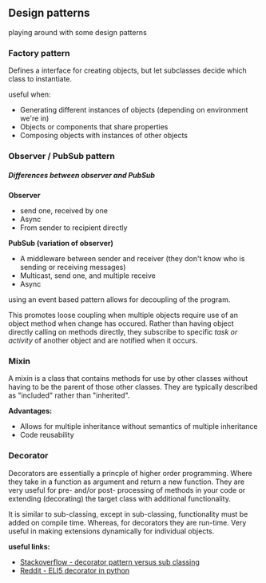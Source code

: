 ## Design patterns

playing around with some design patterns 
  


### Factory pattern
        
Defines a interface for creating objects, but let subclasses decide which class to
instantiate.

useful when:  

- Generating different instances of objects (depending on environment we're in)
- Objects or components that share properties  
- Composing objects with instances of other objects  
  


### Observer / PubSub pattern

##### Differences between observer and PubSub

**Observer** 
- send one, received by one
- Async
- From sender to recipient directly

**PubSub (variation of observer)**

- A middleware between sender and receiver (they don't know who is sending or receiving messages)
- Multicast, send one, and multiple receive
- Async

using an event based pattern allows for decoupling of the program.

This promotes loose coupling when multiple objects require use of an object
method when change has occured. Rather than having object directly calling on methods
directly, they subscribe to specific *task or activity* of another object and are 
notified when it occurs.
  


### Mixin 

A mixin is a class that contains methods for use by other classes without having to be
the parent of those other classes. They are typically described as "included" rather than "inherited".

**Advantages:**  

- Allows for multiple inheritance without semantics of multiple inheritance
- Code reusability


### Decorator 

Decorators are essentially a princple of higher order programming. Where they take in a function as argument
and return a new function. They are very useful for pre- and/or post- processing of methods in your code or extending (decorating)
the target class with additional functionality.

It is similar to sub-classing, except in sub-classing, functionality must be added on compile time. Whereas, for decorators
they are run-time. Very useful in making extensions dynamically for individual objects.  

**useful links:**

- [Stackoverflow - decorator pattern versus sub classing](http://stackoverflow.com/a/4843039/5699700)  
- [Reddit - ELI5 decorator in python](https://www.reddit.com/r/Python/comments/2lrhp5/could_someone_give_me_an_eli5_for_decorators/clxgkce/)  








